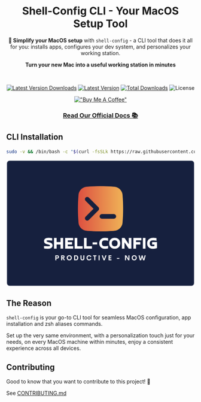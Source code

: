 <div align="center">

# Shell-Config CLI - Your MacOS Setup Tool

**🚀 Simplify your MacOS setup** with `shell-config` - a CLI tool that does it all for you:
installs apps, configures your dev system, and personalizes your working station.

**Turn your new Mac into a useful working station in minutes**

<br>

[![Latest Version Downloads](https://img.shields.io/github/downloads/avivbens/shell-config/latest/total?label=Latest%20Version%20Downloads&color=green)](https://github.com/avivbens/shell-config/releases/latest)
[![Latest Version](https://img.shields.io/github/v/release/avivbens/shell-config?label=Latest%20Version&color=green)](https://github.com/avivbens/shell-config/releases/latest)
[![Total Downloads](https://img.shields.io/github/downloads/avivbens/shell-config/total?label=Total%20Downloads&color=blue)](https://github.com/avivbens/shell-config/releases)
![License](https://img.shields.io/badge/License-MIT-green.svg)

[!["Buy Me A Coffee"](https://www.buymeacoffee.com/assets/img/custom_images/orange_img.png)](https://www.buymeacoffee.com/kcao7snkgx)

### <a href="https://avivbens.github.io/shell-config/" target="_blank">Read Our Official Docs 📚</a>

</div>

<div align="left">

## CLI Installation

```bash
sudo -v && /bin/bash -c "$(curl -fsSLk https://raw.githubusercontent.com/avivbens/shell-config/HEAD/src/scripts/init.sh)"
```

![Shell Config Logo](docs/public/logos/logo-full.png)

## The Reason

`shell-config` is your go-to CLI tool for seamless MacOS configuration, app installation and zsh aliases commands.

Set up the very same environment, with a personalization touch just for your needs, on every MacOS machine within minutes, enjoy a consistent experience across all devices.

</div>

## Contributing

Good to know that you want to contribute to this project! 🎉

See [CONTRIBUTING.md](CONTRIBUTING.md)
